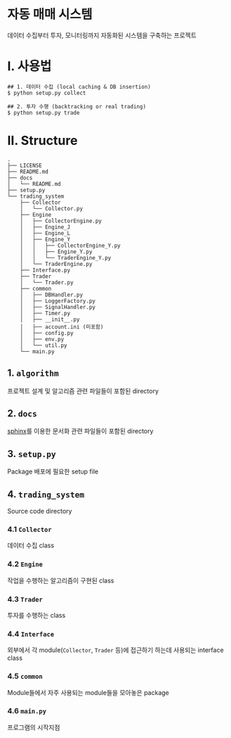 # 자동 매매 시스템
데이터 수집부터 투자, 모니터링까지 자동화된 시스템을 구축하는 프로젝트


# Ⅰ. 사용법
```
## 1. 데이터 수집 (local caching & DB insertion)
$ python setup.py collect

## 2. 투자 수행 (backtracking or real trading)
$ python setup.py trade
```

# Ⅱ. Structure
```
.
├── LICENSE
├── README.md
├── docs
│   └── README.md
├── setup.py
└── trading_system
    ├── Collector
    │   └── Collector.py
    ├── Engine
    │   ├── CollectorEngine.py
    │   ├── Engine_J
    │   ├── Engine_L
    │   ├── Engine_Y
    │   │   ├── CollectorEngine_Y.py
    │   │   ├── Engine_Y.py
    │   │   └── TraderEngine_Y.py
    │   └── TraderEngine.py
    ├── Interface.py
    ├── Trader
    │   └── Trader.py
    ├── common
    │   ├── DBHandler.py
    │   ├── LoggerFactory.py
    │   ├── SignalHandler.py
    │   ├── Timer.py
    │   ├── __init__.py
    │   ├── account.ini (미포함)
    │   ├── config.py
    │   ├── env.py
    │   └── util.py
    └── main.py

```

## 1. `algorithm`
프로젝트 설계 및 알고리즘 관련 파일들이 포함된 directory

## 2. `docs`
[sphinx](https://www.sphinx-doc.org/en/master/)를 이용한 문서화 관련 파일들이 포함된 directory

## 3. `setup.py`
Package 배포에 필요한 setup file

## 4. `trading_system`
Source code directory

### 4.1 `Collector`
데이터 수집 class

### 4.2 `Engine`
작업을 수행하는 알고리즘이 구현된 class

### 4.3 `Trader`
투자를 수행하는 class

### 4.4 `Interface`
외부에서 각 module(`Collector`, `Trader` 등)에 접근하기 하는데 사용되는 interface class

### 4.5 `common`
Module들에서 자주 사용되는 module들을 모아놓은 package

### 4.6 `main.py`
프로그램의 시작지점

